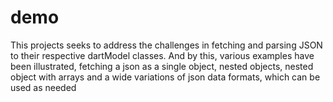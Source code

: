# demo
This projects seeks to address the challenges in fetching and parsing JSON to their respective dartModel classes.
And by this, various examples have been illustrated, fetching a json as a single object, nested objects, nested object with arrays and 
a wide variations of json data formats, which can be used as needed

